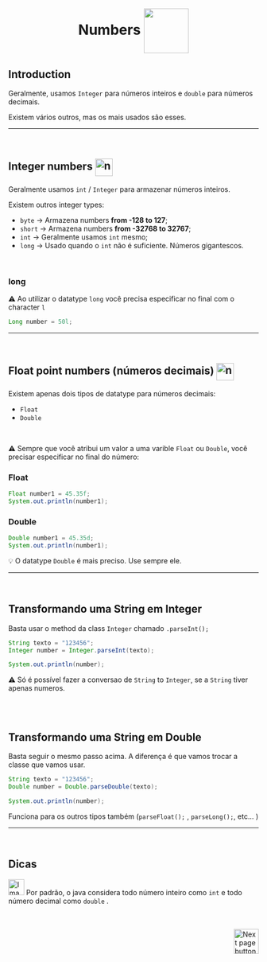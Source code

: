 <h1 align="center">
    Numbers
    <img src="https://cdn-icons-png.flaticon.com/512/709/709337.png" alt="" width="90px" align="center">
</h1>

## Introduction
Geralmente, usamos `Integer` para números inteiros e `double` para números decimais.

Existem vários outros, mas os mais usados são esses.

<hr>
<br>

## Integer numbers <img src="https://cdn3.iconfinder.com/data/icons/databases-3/512/integer_number-256.png" alt="numbers" width="35px" align="center">
Geralmente usamos `int` / `Integer` para armazenar números inteiros.

Existem outros integer types:

- `byte` ->  Armazena numbers **from -128 to 127**;
- `short` -> Armazena numbers **from -32768 to 32767**;
- `int` ->  Geralmente usamos `int` mesmo;
- `long` -> Usado quando o `int` não é suficiente. Números gigantescos.

<br>


### long
:warning: Ao utilizar o datatype `long` você precisa especificar no final com o character `l`

```java
Long number = 50l;
```



<hr>
<br>

## Float point numbers (números decimais) <img src="https://cdn3.iconfinder.com/data/icons/databases/512/float_number-64.png" alt="numbers" width="35px" align="center">
Existem apenas dois tipos de datatype para números decimais:

- `Float`
- `Double`

<br>

:warning: Sempre que você atribui um valor a uma varible `Float` ou `Double`, você precisar especificar no final do número:



### Float

```java
Float number1 = 45.35f;
System.out.println(number1);
```


### Double

```java
Double number1 = 45.35d;
System.out.println(number1);
```

:bulb: O datatype `Double` é mais preciso. Use sempre ele.

<hr>
<br>

## Transformando uma String em Integer
Basta usar o method da class `Integer` chamado `.parseInt();`

```java
String texto = "123456";
Integer number = Integer.parseInt(texto);

System.out.println(number);
```

:warning: Só é possível fazer a conversao de `String` to `Integer`, se a `String` tiver apenas numeros.

<br>
<br>

## Transformando uma String em Double
Basta seguir o mesmo passo acima. A diferença é que vamos trocar a classe que vamos usar.

```java
String texto = "123456";
Double number = Double.parseDouble(texto);

System.out.println(number);
```
Funciona para os outros tipos também (`parseFloat();` , `parseLong();`, etc... )

<hr>
<br>

## Dicas

<img src="https://cdn-icons-png.flaticon.com/512/2810/2810051.png" alt="Imagem de uma cabeça e um livro, simbolizando a memorização" width="32px"> Por padrão, o java considera todo número inteiro como `int` e todo número decimal como `double` .


<br>
<br>


<!-- Next Page Button -->
<a href="https://github.com/lGabrielDev/02.java/blob/main/Estudo/4.1.dataTypes/3.boolean.md">
    <img src="https://cdn-icons-png.flaticon.com/512/8175/8175884.png" alt="Next page button" width="50px" align="right">
</a>